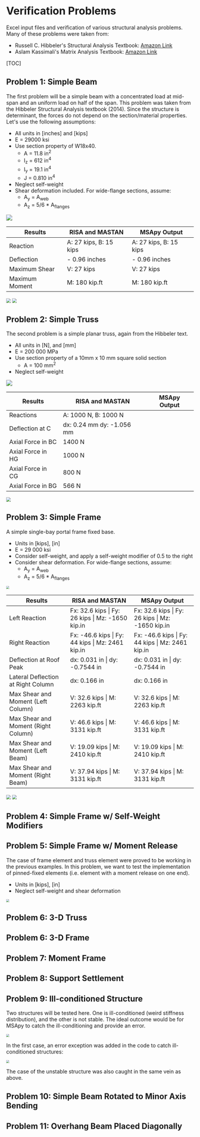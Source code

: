 # Verification Problems

Excel input files and verification of various structural analysis problems. Many of these problems were taken from:

* Russell C. Hibbeler's Structural Analysis Textbook: [Amazon Link](https://www.amazon.com/Structural-Analysis-10th-Russell-Hibbeler/dp/0134610679/ref=sr_1_1?dchild=1&keywords=structural+analysis+hibbeler&qid=1608621933&s=books&sr=1-1)
* Aslam Kassimali's Matrix Analysis Textbook: [Amazon Link](https://www.amazon.com/Matrix-Analysis-Structures-Aslam-Kassimali/dp/1111426201/ref=sr_1_2?dchild=1&keywords=aslam+kassimali&qid=1608621894&s=books&sr=1-2)

[TOC]

## Problem 1: Simple Beam

The first problem will be a simple beam with a concentrated load at mid-span and an uniform load on half of the span. This problem was taken from the Hibbeler Structural Analysis textbook (2014). Since the structure is determinant, the forces do not depend on the section/material properties. Let's use the following assumptions:

* All units in [inches] and [kips]
* E = 29000 ksi
* Use section property of W18x40.
  * A = 11.8 in<sup>2</sup>
  * I<sub>z</sub> = 612 in<sup>4</sup>
  * I<sub>y</sub> = 19.1 in<sup>4</sup>
  * J = 0.810 in<sup>4</sup>
* Neglect self-weight
* Shear deformation included. For wide-flange sections, assume:
  * A<sub>y</sub> = A<sub>web</sub>
  * A<sub>z</sub> = 5/6 * A<sub>flanges</sub>

![](img/P1.png)

| Results        | RISA and MASTAN        | MSApy Output           |
| -------------- | ---------------------- | ---------------------- |
| Reaction       | A: 27 kips, B: 15 kips | A: 27 kips, B: 15 kips |
| Deflection     | - 0.96 inches          | - 0.96 inches          |
| Maximum Shear  | V: 27 kips             | V: 27 kips             |
| Maximum Moment | M: 180 kip.ft          | M: 180 kip.ft          |

<img src="img/P1b.png" style="zoom:75%;" />

<img src="img/P1a.png" style="zoom:75%;" />



## Problem 2: Simple Truss

The second problem is a simple planar truss, again from the Hibbeler text. 

* All units in [N], and [mm]
* E = 200 000 MPa
* Use section property of a 10mm x 10 mm square solid section
  * A = 100 mm<sup>2</sup>
* Neglect self-weight

![](img/P2.png)

| Results           | RISA and MASTAN             | MSApy Output |
| ----------------- | --------------------------- | ------------ |
| Reactions         | A: 1000 N,   B: 1000 N      |              |
| Deflection at C   | dx: 0.24 mm   dy: -1.056 mm |              |
| Axial Force in BC | 1400 N                      |              |
| Axial Force in HG | 1000 N                      |              |
| Axial Force in CG | 800 N                       |              |
| Axial Force in BG | 566 N                       |              |

<img src="img/p2b.png" style="zoom:75%;" />

## Problem 3: Simple Frame

A simple single-bay portal frame fixed base. 

* Units in [kips], [in]
* E = 29 000 ksi
* Consider self-weight, and apply a self-weight modifier of 0.5 to the right
* Consider shear deformation. For wide-flange sections, assume:
  * A<sub>y</sub> = A<sub>web</sub>
  * A<sub>z</sub> = 5/6 * A<sub>flanges</sub>

<img src="img/P3.png" style="zoom:50%;" />

| Results                             | RISA and MASTAN                                  | MSApy Output                                     |
| ----------------------------------- | ------------------------------------------------ | ------------------------------------------------ |
| Left Reaction                       | Fx: 32.6 kips \| Fy: 26 kips \| Mz: -1650 kip.in | Fx: 32.6 kips \| Fy: 26 kips \| Mz: -1650 kip.in |
| Right Reaction                      | Fx: -46.6 kips \| Fy: 44 kips \| Mz: 2461 kip.in | Fx: -46.6 kips \| Fy: 44 kips \| Mz: 2461 kip.in |
| Deflection at Roof Peak             | dx: 0.031 in \| dy: -0.7544 in                   | dx: 0.031 in \| dy: -0.7544 in                   |
| Lateral Deflection at Right Column  | dx: 0.166 in                                     | dx: 0.166 in                                     |
| Max Shear and Moment (Left Column)  | V: 32.6 kips \| M: 2263 kip.ft                   | V: 32.6 kips \| M: 2263 kip.ft                   |
| Max Shear and Moment (Right Column) | V: 46.6 kips \| M: 3131 kip.ft                   | V: 46.6 kips \| M: 3131 kip.ft                   |
| Max Shear and Moment (Left Beam)    | V: 19.09 kips \| M: 2410 kip.ft                  | V: 19.09 kips \| M: 2410 kip.ft                  |
| Max Shear and Moment (Right Beam)   | V: 37.94 kips \| M: 3131 kip.ft                  | V: 37.94 kips \| M: 3131 kip.ft                  |

<img src="img/p3b.png" style="zoom:75%;" />

<img src="img/p3a.png" style="zoom:75%;" />

## Problem 4: Simple Frame w/ Self-Weight Modifiers





## Problem 5: Simple Frame w/ Moment Release

The case of frame element and truss element were proved to be working in the previous examples. In this problem, we want to test the implementation of pinned-fixed elements (i.e. element with a moment release on one end).

* Units in [kips], [in]
* Neglect self-weight and shear deformation

<img src="img/P5.png" style="zoom:50%;" />





## Problem 6: 3-D Truss



## Problem 6: 3-D Frame



## Problem 7: Moment Frame



## Problem 8: Support Settlement



## Problem 9: Ill-conditioned Structure

Two structures will be tested here. One is ill-conditioned (weird stiffness distribution), and the other is not stable. The ideal outcome would be for MSApy to catch the ill-conditioning and provide an error.

<img src="img/P9.png" style="zoom:50%;" />

In the first case, an error exception was added in the code to catch ill-conditioned structures:

<img src="img/P9a.png" style="zoom:50%;" />

The case of the unstable structure was also caught in the same vein as above.



## Problem 10: Simple Beam Rotated to Minor Axis Bending



## Problem 11: Overhang Beam Placed Diagonally










